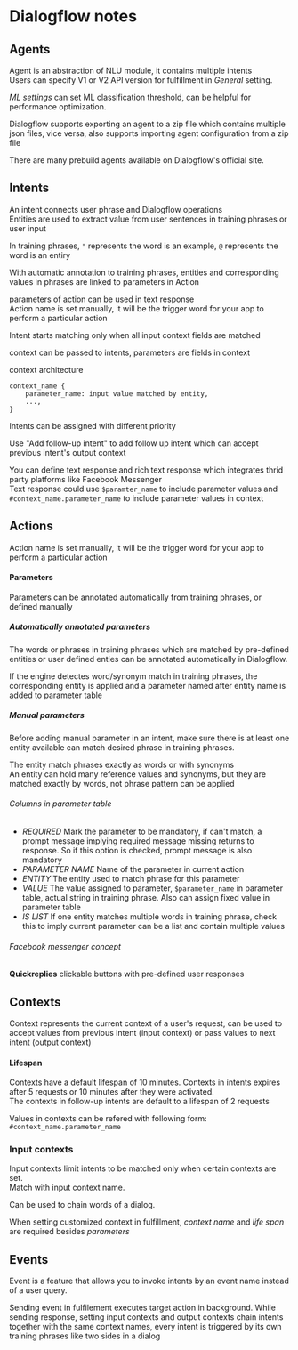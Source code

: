 # Dialogflow notes

## Agents
Agent is an abstraction of NLU module, it contains multiple intents  
Users can specify V1 or V2 API version for fulfillment in *General* setting.  

*ML settings* can set ML classification threshold, can be helpful for performance optimization.

Dialogflow supports exporting an agent to a zip file which contains multiple json files, vice versa, also supports importing agent configuration from a zip file

There are many prebuild agents available on Dialogflow's official site.

## Intents
An intent connects user phrase and Dialogflow operations  
Entities are used to extract value from user sentences in training phrases or user input

In training phrases, `"` represents the word is an example, `@` represents the word is an entiry

With automatic annotation to training phrases, entities and corresponding values in phrases are linked to parameters in Action

parameters of action can be used in text response  
Action name is set manually, it will be the trigger word for your app to perform a particular action

Intent starts matching only when all input context fields are matched

context can be passed to intents, parameters are fields in context

context architecture

```
context_name {
    parameter_name: input value matched by entity,
    ...,
}
```

Intents can be assigned with different priority

Use "Add follow-up intent" to add follow up intent which can accept previous intent's output context

You can define text response and rich text response which integrates thrid party platforms like Facebook Messenger  
Text response could use `$paramter_name` to include parameter values and `#context_name.parameter_name` to include parameter values in context

## Actions
Action name is set manually, it will be the trigger word for your app to perform a particular action

#### Parameters
Parameters can be annotated automatically from training phrases, or defined manually

##### Automatically annotated parameters
The words or phrases in training phrases which are matched by pre-defined entities or user defined enties can be annotated automatically in Dialogflow.  

If the engine detectes word/synonym match in training phrases, the corresponding entity is applied and a parameter named after entity name is added to parameter table

##### Manual parameters
Before adding manual parameter in an intent, make sure there is at least one entity available can match desired phrase in training phrases.

The entity match phrases exactly as words or with synonyms  
An entity can hold many reference values and synonyms, but they are matched exactly by words, not phrase pattern can be applied

###### Columns in parameter table
 - *REQUIRED* Mark the parameter to be mandatory, if can't match, a prompt message implying required message missing returns to response. So if this option is checked, prompt message is also mandatory
 - *PARAMETER NAME* Name of the parameter in current action
 - *ENTITY* The entity used to match phrase for this parameter
 - *VALUE* The value assigned to parameter, `$parameter_name` in parameter table, actual string in training phrase. Also can assign fixed value in parameter table
 - *IS LIST* If one entity matches multiple words in training phrase, check this to imply current parameter can be a list and contain multiple values


###### Facebook messenger concept
**Quickreplies** clickable buttons with pre-defined user responses

## Contexts
Context represents the current context of a user's request, can be used to accept values from previous intent (input context) or pass values to next intent (output context)

#### Lifespan
Contexts have a default lifespan of 10 minutes. Contexts in intents expires after 5 requests or 10 minutes after they were activated.  
The contexts in follow-up intents are default to a lifespan of 2 requests

Values in contexts can be refered with following form: `#context_name.parameter_name`

### Input contexts
Input contexts limit intents to be matched only when certain contexts are set.  
Match with input context name.

Can be used to chain words of a dialog.

When setting customized context in fulfillment, *context name* and *life span* are required besides *parameters*

## Events
Event is a feature that allows you to invoke intents by an event name instead of a user query.


Sending event in fulfilement executes target action in background. While sending response, setting input contexts and output contexts chain intents together with the same context names, every intent is triggered by its own training phrases like two sides in a dialog


